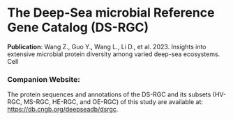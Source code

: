 # The Deep-Sea microbial Reference Gene Catalog (DS-RGC)

**Publication**: Wang Z., Guo Y., Wang L., Li D., et al. 2023. Insights into extensive microbial protein diversity among varied deep-sea ecosystems. Cell

### Companion Website:
The protein sequences and annotations of the DS-RGC and its subsets (HV-RGC, MS-RGC, HE-RGC, and OE-RGC) of this study are available at: https://db.cngb.org/deepseadb/dsrgc.

